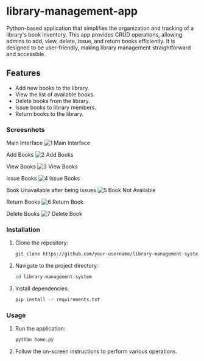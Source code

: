 # library-management-app
Python-based application that simplifies the organization and tracking of a library's book inventory. This app provides CRUD operations, allowing admins to add, view, delete, issue, and return books efficiently. It is designed to be user-friendly, making library management straightforward and accessible.

## Features

- Add new books to the library.
- View the list of available books.
- Delete books from the library.
- Issue books to library members.
- Return books to the library.

### Screesnhots
Main Interface
![1  Main Interface](https://github.com/cddhant/library-management-app/assets/70098886/be495aa5-dcbc-4c60-bf89-49a0fec2eafd)

Add Books
![2  Add Books](https://github.com/cddhant/library-management-app/assets/70098886/d545ce85-cdea-46db-b01e-d02a1155828c)

View Books
![3  View Books](https://github.com/cddhant/library-management-app/assets/70098886/dd98c4a4-185c-486c-97fc-9b94829a68e0)

Issue Books
![4  Issue Books](https://github.com/cddhant/library-management-app/assets/70098886/268212bf-9510-4495-a346-a0e88d5ac4ab)

Book Unavailable after being issues 
![5  Book Not Available](https://github.com/cddhant/library-management-app/assets/70098886/1ec26858-426a-472c-a7b1-5f2b09e0d59b)

Return Books
![6  Return Book](https://github.com/cddhant/library-management-app/assets/70098886/50940f6e-ce5b-4658-ac4a-6b53b98bb018)

Delete Books
![7  Delete Book](https://github.com/cddhant/library-management-app/assets/70098886/b2ae3bb0-fd42-488c-9ee9-8fe8183cd052)


### Installation

1. Clone the repository:

   ```bash
   git clone https://github.com/your-username/library-management-system.git

2. Navigate to the project directory:

   ```bash
   cd library-management-system

3. Install dependencies:

   ```bash
   pip install -r requirements.txt

### Usage

1. Run the application:
   ```bash
   python home.py

2. Follow the on-screen instructions to perform various operations.
